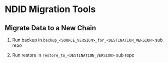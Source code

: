 # NDID Migration Tools

## Migrate Data to a New Chain

1. Run backup in `backup_<SOURCE_VERSION>_for_<DESTINATION_VERSION>` sub repo

2. Run restore in `restore_to_<DESTINATION_VERSION>` sub repo
